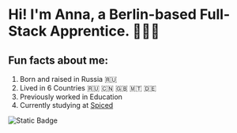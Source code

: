 # Hi! I'm Anna, a Berlin-based Full-Stack Apprentice. 👩🏻‍💻

## Fun facts about me: 
1. Born and raised in Russia 🇷🇺
2. Lived in 6 Countries 🇷🇺 🇨🇳 🇬🇧 🇲🇹 🇩🇪
3. Previously worked in Education
4. Currently studying at [Spiced](https://www.spiced-academy.com/en)

![Static Badge](https://img.shields.io/badge/Welcome-blue)


